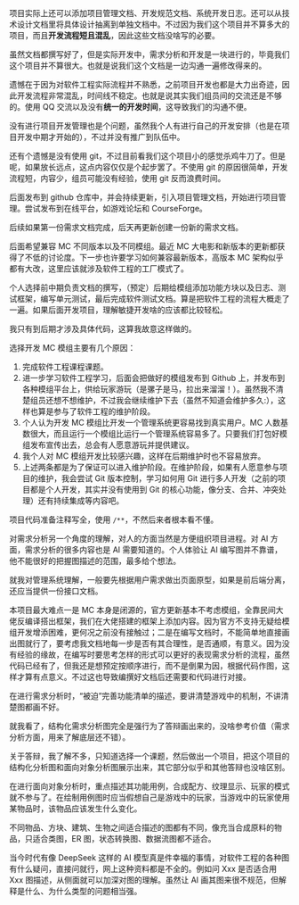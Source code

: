 
项目实际上还可以添加项目管理文档、开发规范文档、系统开发日志。还可以从技术设计文档里将具体设计抽离到单独文档中。不过因为我们这个项目并不算多大的项目，而且**开发流程短且混乱**，因此这些文档没啥写的必要。

虽然文档都撰写好了，但是实际开发中，需求分析和开发是一块进行的，毕竟我们这个项目并不算很大。也就是说我们这个文档是一边沟通一遍修改得来的。

遗憾在于因为对软件工程实际流程并不熟悉，之前项目开发也都是大力出奇迹，因此开发流程非常混乱，时间线不稳定。也就是说其实我们组员间的交流还是不够的。使用 QQ 交流以及没有**统一的开发时间**，这导致我们的沟通不便。

没有进行项目开发管理也是个问题，虽然我个人有进行自己的开发安排（也是在项目开发中期才开始的），不过并没有推广到队伍中。

还有个遗憾是没有使用 git，不过目前看我们这个项目小的感觉杀鸡牛刀了。但是呢，如果放长远点，这点内容仅仅是个起步罢了。不使用 git 的原因很简单，开发流程短，内容少，组员可能没有经验，使用 git 反而浪费时间。

后面发布到 github 仓库中，并会持续更新，引入项目管理文档，开始进行项目管理。尝试发布到在线平台，如游戏论坛和 CourseForge。

后续如果第一份需求文档完成，后天再更新创建一份新的需求文档。

后面希望兼容 MC 不同版本以及不同模组。最近 MC 大电影和新版本的更新都获得了不低的讨论度。下一步也许要学习如何兼容最新版本，高版本 MC 架构似乎都有大改，这里应该就涉及软件工程的工厂模式了。

个人选择前中期负责文档的撰写，（预定）后期给模组添加功能方块以及日志、测试框架，编写单元测试，最后完成软件测试文档。算是把软件工程的流程大概走了一遍。如果后面开发项目，理解敏捷开发啥的应该都比较轻松。

我只有到后期才涉及具体代码，这算我故意这样做的。

选择开发 MC 模组主要有几个原因：

1. 完成软件工程课程课题。
2. 进一步学习软件工程学习，后面会把做好的模组发布到 Github 上，并发布到各种模组平台上，供给玩家游玩（是骡子是马，拉出来溜溜！）。虽然我不清楚组员还想不想维护，不过我会继续维护下去（虽然不知道会维护多久:），这样也算是参与了软件工程的维护阶段。
3. 个人认为开发 MC 模组比开发一个管理系统更容易找到真实用户。MC 人数基数很大，而且运行一个模组比运行一个管理系统容易多了。只要我们打包好模组发布宣传出去，总会有人愿意游玩并提供建议。
4. 我个人对 MC 模组开发比较感兴趣，这样在后期维护时也不容易放弃。
5. 上述两条都是为了保证可以进入维护阶段。在维护阶段，如果有人愿意参与项目的维护，我会尝试 Git 版本控制，学习如何用 Git 进行多人开发（之前的项目都是个人开发，其实并没有使用到 Git 的核心功能，像分支、合并、冲突处理）还有持续集成等内容吧。

项目代码准备注释写全，使用 `/**`，不然后来者根本看不懂。

对需求分析另一个角度的理解，对人的方面当然是方便组织项目进程。对 AI 方面，需求分析的很多内容也是 AI 需要知道的。个人体验让 AI 编写图并不靠谱，他不能很好的把握图描述的范围，最多给个想法。

就我对管理系统理解，一般要先根据用户需求做出页面原型，如果是前后端分离，还应当提供一份接口文档。

本项目最大难点一是 MC 本身是闭源的，官方更新基本不考虑模组，全靠民间大佬反编译搭出框架，我们在大佬搭建的框架上添加内容。因为官方不支持无疑给模组开发增添困难，更何况之前没有接触过；二是在编写文档时，不能简单地直接画出图就行了，要考虑我文档地每一步是否有其合理性，是否通顺，有意义。因为没有经验的缘故，在编写时要思考怎样的形式可以更好的表现需求分析的流程，虽然代码已经有了，但我还是想预定按顺序进行，而不是倒果为因，根据代码作图，这样才算有点意义。不过这也导致编撰好文档后还需要和代码进行对接。

在进行需求分析时，“被迫”完善功能清单的描述，要讲清楚游戏中的机制，不讲清楚图都画不好。

就我看了，结构化需求分析图完全是强行为了答辩画出来的，没啥参考价值（需求分析方面，用来了解底层还不错）。

关于答辩，我了解不多，只知道选择一个课题，然后做出一个项目，把这个项目的结构化分析图和面向对象分析图展示出来，其它部分似乎和其他答辩也没啥区别。

在进行面向对象分析时，重点描述其功能用例，合成配方、纹理显示、玩家的模式就不参与了。在绘制用例图时应当假想自己是游戏中的玩家，当游戏中的玩家使用某物品时，该物品应该发生什么变化。

不同物品、方块、建筑、生物之间适合描述的图都有不同，像充当合成原料的物品，只适合类图，ER 图，状态转换图、数据流图都不适合。

当今时代有像 DeepSeek 这样的 AI 模型真是件幸福的事情，对软件工程的各种图有什么疑问，直接问就行，网上这种资料都是不全的。例如问 Xxx 是否适合用 Xxx 图描述，从侧面就可以加深对图的理解。虽然让 AI 画其图来很不规范，但解释是什么、为什么类型的问题相当强。